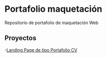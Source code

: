 # Portafolio maquetación

Repositorio de portafolio de maquetación Web

## Proyectos

-[Landing Page de tipo Portafolio CV](https://code-sol.github.io/Portafolio-Maquetacion/cv)
